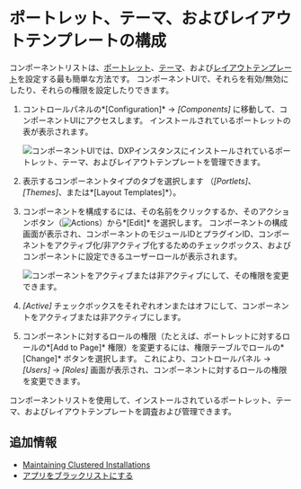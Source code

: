 # ポートレット、テーマ、およびレイアウトテンプレートの構成

コンポーネントリストは、[ポートレット](https://help.liferay.com/hc/articles/360029046351-Introduction-to-Portlets)、[テーマ](https://help.liferay.com/hc/articles/360035581011-UI-Architecture#themes)、および[レイアウトテンプレート](https://help.liferay.com/hc/articles/360028726612-Layout-Templates)を設定する最も簡単な方法です。 コンポーネントUIで、それらを有効/無効にしたり、それらの権限を設定したりできます。

1.  コントロールパネルの*[Configuration]* → *[Components]* に移動して、コンポーネントUIにアクセスします。 インストールされているポートレットの表が表示されます。

    ![コンポーネントUIでは、DXPインスタンスにインストールされているポートレット、テーマ、およびレイアウトテンプレートを管理できます。](./configuring-portlets-themes-and-layout-templates/images/01.png)

2.  表示するコンポーネントタイプのタブを選択します （*[Portlets]*、*[Themes]*、または*[Layout Templates]*）。

3.  コンポーネントを構成するには、その名前をクリックするか、そのアクションボタン（![Actions](./configuring-portlets-themes-and-layout-templates/images/02.png)）から*[Edit]* を選択します。 コンポーネントの構成画面が表示され、コンポーネントのモジュールIDとプラグインID、コンポーネントをアクティブ化/非アクティブ化するためのチェックボックス、およびコンポーネントに設定できるユーザーロールが表示されます。

    ![コンポーネントをアクティブまたは非アクティブにして、その権限を変更できます。](./configuring-portlets-themes-and-layout-templates/images/03.png)

4.  *[Active]* チェックボックスをそれぞれオンまたはオフにして、コンポーネントをアクティブまたは非アクティブにします。

5.  コンポーネントに対するロールの権限（たとえば、ポートレットに対するロールの*[Add to Page]* 権限）を変更するには、権限テーブルでロールの*[Change]* ボタンを選択します。 これにより、コントロールパネル → *[Users]* → *[Roles]* 画面が表示され、コンポーネントに対するロールの権限を変更できます。

コンポーネントリストを使用して、インストールされているポートレット、テーマ、およびレイアウトテンプレートを調査および管理できます。

## 追加情報

  - [Maintaining Clustered Installations](../../../installation-and-upgrades/maintaining-a-liferay-dxp-installation/maintaining-clustered-installations/maintaining-clustered-installations.md)
  - [アプリをブラックリストにする](./blacklisting-apps.md)
